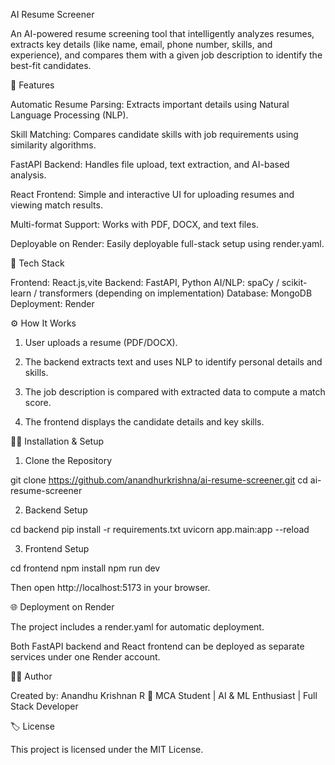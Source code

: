 AI Resume Screener

An AI-powered resume screening tool that intelligently analyzes resumes, extracts key details (like name, email, phone number, skills, and experience), and compares them with a given job description to identify the best-fit candidates.


🚀 Features

Automatic Resume Parsing: Extracts important details using Natural Language Processing (NLP).

Skill Matching: Compares candidate skills with job requirements using similarity algorithms.

FastAPI Backend: Handles file upload, text extraction, and AI-based analysis.

React Frontend: Simple and interactive UI for uploading resumes and viewing match results.

Multi-format Support: Works with PDF, DOCX, and text files.

Deployable on Render: Easily deployable full-stack setup using render.yaml.


🧩 Tech Stack

Frontend: React.js,vite
Backend: FastAPI, Python
AI/NLP: spaCy / scikit-learn / transformers (depending on implementation)
Database: MongoDB
Deployment: Render


⚙ How It Works

1. User uploads a resume (PDF/DOCX).


2. The backend extracts text and uses NLP to identify personal details and skills.


3. The job description is compared with extracted data to compute a match score.


4. The frontend displays the candidate details and key skills.


🧑‍💻 Installation & Setup

1. Clone the Repository

git clone https://github.com/anandhurkrishna/ai-resume-screener.git
cd ai-resume-screener

2. Backend Setup

cd backend
pip install -r requirements.txt
uvicorn app.main:app --reload

3. Frontend Setup

cd frontend
npm install
npm run dev

Then open http://localhost:5173 in your browser.


🌐 Deployment on Render

The project includes a render.yaml for automatic deployment.

Both FastAPI backend and React frontend can be deployed as separate services under one Render account.


🧑‍🎨 Author

Created by: Anandhu Krishnan R
💼 MCA Student | AI & ML Enthusiast | Full Stack Developer


🏷 License

This project is licensed under the MIT License.